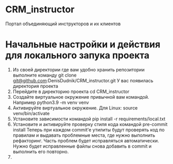 # CRM_instructor
Портал объединяющий инструкторов и их клиентов

# Начальные настройки и действия для локального запука проекта
1. Из своей директории где вам удобно хранить репозитории выполните команду
   git clone git@github.com:DenisDudnik/CRM_instructor.git
   У вас появилась директория проекта
2. Перейдите в директорию проекта
   cd CRM_instructor
3. Создайте виртуальное окружение привычной вам командой. Например
   python3.9 -m venv venv
4. Активируйте виртуальное окружение. Для Linux:
   source venv/bin/activate
5. Установите зависимости командой
   pip install -r requirements/local.txt
6. Установите и активируйте проверку стиля кода командой
   pre-commit install
   Теперь при каждом commit’е утилиты будут проверять код по правилам и выдавать проблемные места, где нужно выполнить рефакторинг.
   Часть проблем будет исправляться автоматически. Нужно будет исправленные файлы снова добавить в commit и выполнить его повторно.
7. 
